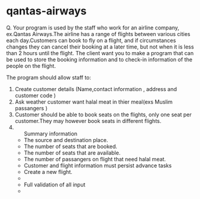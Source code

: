 # qantas-airways

Q. Your program is used by the staff who work for an airline company, ex.Qantas Airways.The airline has a range of flights between various cities each day.Customers can book to fly on a flight, and if circumstances changes they can cancel their booking at a later time, but not when it is less than 2 hours until the flight. The client want you to make a program that can be used to store the booking information and to check-in information of the people on the flight.

The program should allow staff to:<br>
<ol>
  <li> Create customer details (Name,contact information , address and customer code )</li>
  <li> Ask weather customer want halal meat in thier meal(exs Muslim passangers )</li>
  <li> Customer should be able to book seats on the flights, only one seat per customer.They may however book seats in different flights.</li>
  <li>
    <ul>
       Summary information 
      <li> The source and destination place. </li>
      <li> The number of seats that are booked. </li>
      <li> The number of seats that are available.</li>
      <li> The number of passangers on flight that need halal meat.</li>
  </li>
  <li>
       Customer and flight information must persist advance tasks 
      <li> Create a new flight.<li>
      <li> Full validation of all input<li>
  </li>  
</ol>
